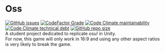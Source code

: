 # Oss
[![GitHub issues](https://img.shields.io/github/issues-raw/palapapa/Oss?color=red&style=for-the-badge)](https://github.com/palapapa/Oss/issues)
[![CodeFactor Grade](https://img.shields.io/codefactor/grade/github/palapapa/Oss?style=for-the-badge)](https://www.codefactor.io/repository/github/palapapa/oss)
[![Code Climate maintainability](https://img.shields.io/codeclimate/maintainability-percentage/palapapa/Oss?style=for-the-badge)](https://codeclimate.com/github/palapapa/Oss)
[![Code Climate technical debt](https://img.shields.io/codeclimate/tech-debt/palapapa/Oss?style=for-the-badge)](https://codeclimate.com/github/palapapa/Oss)
[![GitHub repo size](https://img.shields.io/github/repo-size/palapapa/Oss?style=for-the-badge)](https://github.com/palapapa/Oss)
<br>
A student project dedicated to replicate osu! in Unity.
<br>
For now, this game will only work in 16:9 and using any other aspect ratios is very likely to break the game.
